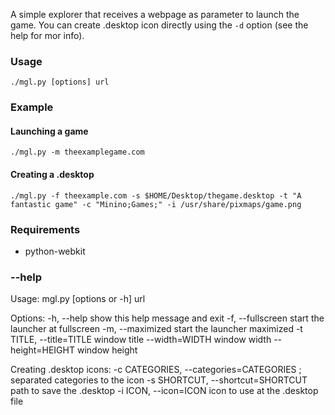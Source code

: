 A simple explorer that receives a webpage as parameter to launch the game. You can create .desktop icon directly using the ``-d`` option (see the help for mor info).

### Usage
    ./mgl.py [options] url

### Example

#### Launching a game
    ./mgl.py -m theexamplegame.com

#### Creating a .desktop
    ./mgl.py -f theexample.com -s $HOME/Desktop/thegame.desktop -t "A fantastic game" -c "Minino;Games;" -i /usr/share/pixmaps/game.png

### Requirements
- python-webkit

### --help
Usage: mgl.py [options or -h] url

Options:
  -h, --help            show this help message and exit
  -f, --fullscreen      start the launcher at fullscreen
  -m, --maximized       start the launcher maximized
  -t TITLE, --title=TITLE
                        window title
  --width=WIDTH         window width
  --height=HEIGHT       window height

  Creating .desktop icons:
    -c CATEGORIES, --categories=CATEGORIES
                        ; separated categories to the icon
    -s SHORTCUT, --shortcut=SHORTCUT
                        path to save the .desktop
    -i ICON, --icon=ICON
                        icon to use at the .desktop file
